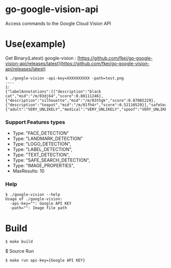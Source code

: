 # go-google-vision-api
Access commands to the Google Cloud Vision API

# Use(example)

Get Binary(Latest) google-vision : [https://github.com/fkei/go-google-vision-api/releases/latest](https://github.com/fkei/go-google-vision-api/releases/latest)

```
$ ./google-vision -api-key=XXXXXXXXXX -path=test.png
----
1:
{"labelAnnotations":[{"description":"black cat","mid":"/m/03dj64","score":0.88111246},{"description":"silhouette","mid":"/m/03thgk","score":0.87085229},{"description":"teapot","mid":"/m/01fh4r","score":0.52110529}],"safeSearchAnnotation":{"adult":"VERY_UNLIKELY","medical":"VERY_UNLIKELY","spoof":"VERY_UNLIKELY","violence":"UNLIKELY"}}
```

### Support Features types

- Type: "FACE_DETECTION"
- Type: "LANDMARK_DETECTION"
- Type: "LOGO_DETECTION",
- Type: "LABEL_DETECTION",
- Type: "TEXT_DETECTION",
- Type: "SAFE_SEARCH_DETECTION",
- Type: "IMAGE_PROPERTIES",
- MaxResults: 10


### Help

```
$ ./google-vision --help
Usage of ./google-vision:
  -api-key="": Google API KEY
  -path="": Image file path
```

# Build

```
$ make build
```

$ Source Run

```
$ make run api-key={Google API KEY}
```
